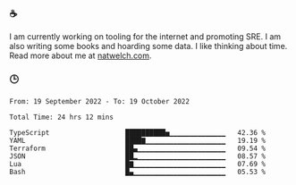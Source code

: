 ### ☕

I am currently working on tooling for the internet and promoting SRE. I am also writing some books and hoarding some data. I like thinking about time. Read more about me at [natwelch.com](https://natwelch.com).

### 🕒

<!--START_SECTION:waka-->

```text
From: 19 September 2022 - To: 19 October 2022

Total Time: 24 hrs 12 mins

TypeScript                   ██████████▅▁▁▁▁▁▁▁▁▁▁▁▁▁▁   42.36 %
YAML                         ████▇▁▁▁▁▁▁▁▁▁▁▁▁▁▁▁▁▁▁▁▁   19.19 %
Terraform                    ██▄▁▁▁▁▁▁▁▁▁▁▁▁▁▁▁▁▁▁▁▁▁▁   09.54 %
JSON                         ██▂▁▁▁▁▁▁▁▁▁▁▁▁▁▁▁▁▁▁▁▁▁▁   08.57 %
Lua                          █▇▁▁▁▁▁▁▁▁▁▁▁▁▁▁▁▁▁▁▁▁▁▁▁   07.69 %
Bash                         █▄▁▁▁▁▁▁▁▁▁▁▁▁▁▁▁▁▁▁▁▁▁▁▁   05.53 %
```

<!--END_SECTION:waka-->
